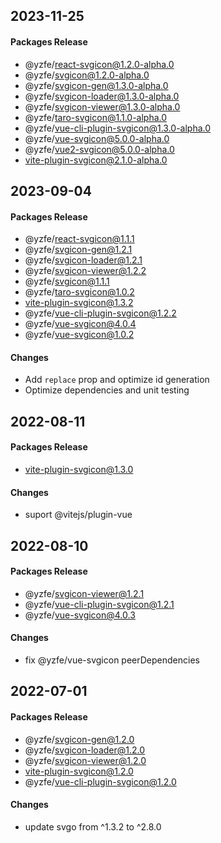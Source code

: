 ## 2023-11-25
#### Packages Release
- @yzfe/react-svgicon@1.2.0-alpha.0
- @yzfe/svgicon@1.2.0-alpha.0
- @yzfe/svgicon-gen@1.3.0-alpha.0
- @yzfe/svgicon-loader@1.3.0-alpha.0
- @yzfe/svgicon-viewer@1.3.0-alpha.0
- @yzfe/taro-svgicon@1.1.0-alpha.0
- @yzfe/vue-cli-plugin-svgicon@1.3.0-alpha.0
- @yzfe/vue-svgicon@5.0.0-alpha.0
- @yzfe/vue2-svgicon@5.0.0-alpha.0
- vite-plugin-svgicon@2.1.0-alpha.0

## 2023-09-04
#### Packages Release
- @yzfe/react-svgicon@1.1.1
- @yzfe/svgicon-gen@1.2.1
- @yzfe/svgicon-loader@1.2.1
- @yzfe/svgicon-viewer@1.2.2
- @yzfe/svgicon@1.1.1
- @yzfe/taro-svgicon@1.0.2
- vite-plugin-svgicon@1.3.2
- @yzfe/vue-cli-plugin-svgicon@1.2.2
- @yzfe/vue-svgicon@4.0.4
- @yzfe/vue-svgicon@1.0.2

#### Changes
- Add `replace` prop and optimize id generation
- Optimize dependencies and unit testing

## 2022-08-11
#### Packages Release
 - vite-plugin-svgicon@1.3.0

#### Changes
- suport @vitejs/plugin-vue


## 2022-08-10
#### Packages Release
 - @yzfe/svgicon-viewer@1.2.1
 - @yzfe/vue-cli-plugin-svgicon@1.2.1
 - @yzfe/vue-svgicon@4.0.3

#### Changes
- fix  @yzfe/vue-svgicon peerDependencies

## 2022-07-01
#### Packages Release
 - @yzfe/svgicon-gen@1.2.0
 - @yzfe/svgicon-loader@1.2.0
 - @yzfe/svgicon-viewer@1.2.0
 - vite-plugin-svgicon@1.2.0
 - @yzfe/vue-cli-plugin-svgicon@1.2.0

#### Changes
- update svgo from ^1.3.2 to ^2.8.0
